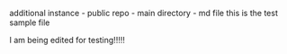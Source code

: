 additional instance - public repo - main directory - md file 
this is the test sample file 




I am being edited for testing!!!!!
